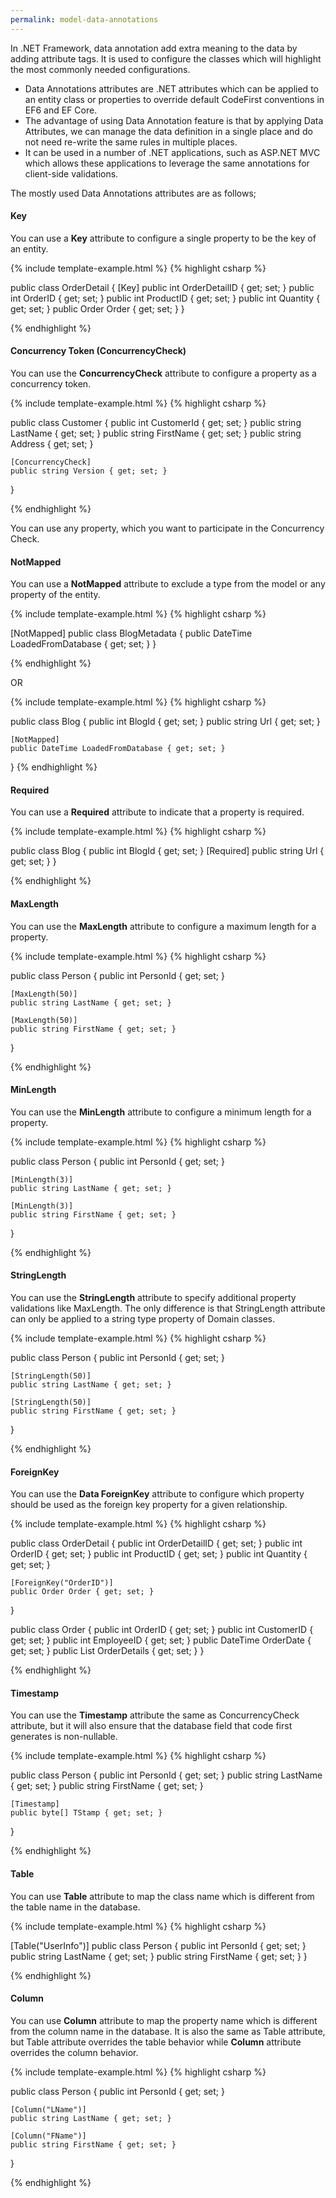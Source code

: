 ```yaml
---
permalink: model-data-annotations
---
```


In .NET Framework, data annotation add extra meaning to the data by adding attribute tags. It is used to configure the classes which will highlight the most commonly needed configurations.

 - Data Annotations attributes are .NET attributes which can be applied to an entity class or properties to override default CodeFirst conventions in EF6 and EF Core.
 - The advantage of using Data Annotation feature is that by applying Data Attributes, we can manage the data definition in a single place and do not need re-write the same rules in multiple places.
 - It can be used in a number of .NET applications, such as ASP.NET MVC which allows these applications to leverage the same annotations for client-side validations.

The mostly used Data Annotations attributes are as follows;

#### Key

You can use a **Key** attribute to configure a single property to be the key of an entity.

{% include template-example.html %} 
{% highlight csharp %}

public class OrderDetail
{
    [Key]
    public int OrderDetailID { get; set; }
    public int OrderID { get; set; }
    public int ProductID { get; set; }
    public int Quantity { get; set; }
    public Order Order { get; set; }
}

{% endhighlight %} 

#### Concurrency Token (ConcurrencyCheck)

You can use the **ConcurrencyCheck** attribute to configure a property as a concurrency token.

{% include template-example.html %} 
{% highlight csharp %}

public class Customer
{
    public int CustomerId { get; set; }
    public string LastName { get; set; }
    public string FirstName { get; set; }
    public string Address { get; set; }

    [ConcurrencyCheck]
    public string Version { get; set; }
}

{% endhighlight %} 

You can use any property, which you want to participate in the Concurrency Check.
#### NotMapped

You can use a **NotMapped** attribute to exclude a type from the model or any property of the entity.

{% include template-example.html %} 
{% highlight csharp %}

[NotMapped]
public class BlogMetadata
{
    public DateTime LoadedFromDatabase { get; set; }
}

{% endhighlight %} 

OR

{% include template-example.html %} 
{% highlight csharp %}


public class Blog
{
    public int BlogId { get; set; }
    public string Url { get; set; }

    [NotMapped]
    public DateTime LoadedFromDatabase { get; set; }
}
{% endhighlight %} 

#### Required

You can use a **Required** attribute to indicate that a property is required.

{% include template-example.html %} 
{% highlight csharp %}

public class Blog
{
    public int BlogId { get; set; }
    [Required]
    public string Url { get; set; }
}

{% endhighlight %} 

#### MaxLength

You can use the **MaxLength** attribute to configure a maximum length for a property. 

{% include template-example.html %} 
{% highlight csharp %}

public class Person
{
    public int PersonId { get; set; }

    [MaxLength(50)]
    public string LastName { get; set; }

    [MaxLength(50)]
    public string FirstName { get; set; }
}

{% endhighlight %} 


#### MinLength 

You can use the **MinLength** attribute to configure a minimum length for a property. 

{% include template-example.html %} 
{% highlight csharp %}

public class Person
{
    public int PersonId { get; set; }

    [MinLength(3)]
    public string LastName { get; set; }

    [MinLength(3)]
    public string FirstName { get; set; }
}

{% endhighlight %}

#### StringLength

You can use the **StringLength** attribute to specify additional property validations like MaxLength. The only difference is that StringLength attribute can only be applied to a string type property of Domain classes.

{% include template-example.html %} 
{% highlight csharp %}

public class Person
{
    public int PersonId { get; set; }

    [StringLength(50)]
    public string LastName { get; set; }

    [StringLength(50)]
    public string FirstName { get; set; }
}

{% endhighlight %} 

#### ForeignKey

You can use the **Data ForeignKey** attribute to configure which property should be used as the foreign key property for a given relationship.

{% include template-example.html %} 
{% highlight csharp %}

public class OrderDetail
{
    public int OrderDetailID { get; set; }
    public int OrderID { get; set; }
    public int ProductID { get; set; }
    public int Quantity { get; set; }

    [ForeignKey("OrderID")]
    public Order Order { get; set; }
}

public class Order
{
    public int OrderID { get; set; }
    public int CustomerID { get; set; }
    public int EmployeeID { get; set; }
    public DateTime OrderDate { get; set; }
    public List<OrderDetail> OrderDetails { get; set; }
}

{% endhighlight %} 

#### Timestamp

You can use the **Timestamp** attribute the same as ConcurrencyCheck attribute, but it will also ensure that the database field that code first generates is non-nullable.

{% include template-example.html %} 
{% highlight csharp %}

public class Person
{
    public int PersonId { get; set; }
    public string LastName { get; set; }
    public string FirstName { get; set; }

    [Timestamp]
    public byte[] TStamp { get; set; }
}

{% endhighlight %} 

#### Table

You can use **Table** attribute to map the class name which is different from the table name in the database.

{% include template-example.html %} 
{% highlight csharp %}

[Table("UserInfo")]
public class Person
{
    public int PersonId { get; set; }
    public string LastName { get; set; }
    public string FirstName { get; set; }
}

{% endhighlight %} 

#### Column

You can use **Column** attribute to map the property name which is different from the column name in the database. It is also the same as Table attribute, but Table attribute overrides the table behavior while **Column** attribute overrides the column behavior.

{% include template-example.html %} 
{% highlight csharp %}

public class Person
{
    public int PersonId { get; set; }

    [Column("LName")]
    public string LastName { get; set; }

    [Column("FName")]
    public string FirstName { get; set; }
}

{% endhighlight %} 

